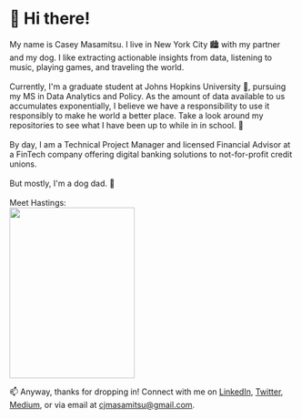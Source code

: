 # :wave: Hi there! 
My name is Casey Masamitsu. I live in New York City :cityscape: with my partner and my dog. I like extracting actionable insights from data, listening to music, playing games, and traveling the world. <br>
<br>
Currently, I'm a graduate student at Johns Hopkins University :school:, pursuing my MS in Data Analytics and Policy. As the amount of data available to us accumulates exponentially, I believe we have a responsibility to use it responsibly to make he world a better place. Take a look around my repositories to see what I have been up to while in in school. :eyes: <br>
<br>By day, I am a Technical Project Manager and licensed Financial Advisor at a FinTech company offering digital banking solutions to not-for-profit credit unions. <br>
<br>
But mostly, I'm a dog dad. :dog:<br>
<br>Meet Hastings: 
<br>
<img src="https://user-images.githubusercontent.com/77251084/130159758-cfa849b5-b6de-41ba-a4a2-05696ea0a248.png" height="300" width ="220">

📫 Anyway, thanks for dropping in! Connect with me on [LinkedIn](https://linkedin.com/in/cjmasamitsu), [Twitter](https://twitter.com/cjmasamitsu), [Medium](https://medium.com/@cjmasamitsu), or via email at cjmasamitsu@gmail.com.
